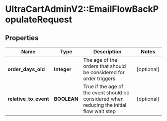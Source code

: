 # UltraCartAdminV2::EmailFlowBackPopulateRequest

## Properties
Name | Type | Description | Notes
------------ | ------------- | ------------- | -------------
**order_days_old** | **Integer** | The age of the orders that should be considered for order triggers. | [optional] 
**relative_to_event** | **BOOLEAN** | True if the age of the event should be considered when reducing the initial flow wait step | [optional] 



